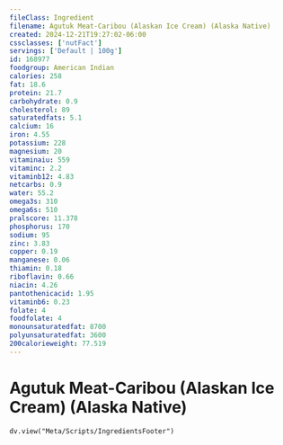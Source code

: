 ```yaml
---
fileClass: Ingredient
filename: Agutuk Meat-Caribou (Alaskan Ice Cream) (Alaska Native)
created: 2024-12-21T19:27:02-06:00
cssclasses: ['nutFact']
servings: ['Default | 100g']
id: 168977
foodgroup: American Indian
calories: 258
fat: 18.6
protein: 21.7
carbohydrate: 0.9
cholesterol: 89
saturatedfats: 5.1
calcium: 16
iron: 4.55
potassium: 228
magnesium: 20
vitaminaiu: 559
vitaminc: 2.2
vitaminb12: 4.83
netcarbs: 0.9
water: 55.2
omega3s: 310
omega6s: 510
pralscore: 11.378
phosphorus: 170
sodium: 95
zinc: 3.83
copper: 0.19
manganese: 0.06
thiamin: 0.18
riboflavin: 0.66
niacin: 4.26
pantothenicacid: 1.95
vitaminb6: 0.23
folate: 4
foodfolate: 4
monounsaturatedfat: 8700
polyunsaturatedfat: 3600
200calorieweight: 77.519
---
```


# Agutuk Meat-Caribou (Alaskan Ice Cream) (Alaska Native)

```dataviewjs
dv.view("Meta/Scripts/IngredientsFooter")
```